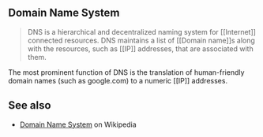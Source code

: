 ## Domain Name System

>DNS is a hierarchical and decentralized naming system for [[Internet]] connected resources. DNS maintains a list of [[Domain name]]s along with the resources, such as [[IP]] addresses, that are associated with them.

The most prominent function of DNS is the translation of human-friendly domain names (such as google.com) to a numeric [[IP]] addresses.

## See also
- [Domain Name System](https://en.wikipedia.org/wiki/Domain_Name_System) on Wikipedia